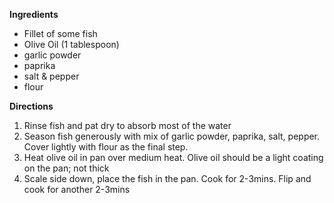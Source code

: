  **Ingredients** 

- Fillet of some fish
- Olive Oil (1 tablespoon)
- garlic powder
- paprika
- salt & pepper
- flour

 **Directions** 

1. Rinse fish and pat dry to absorb most of the water
2. Season fish generously with mix of garlic powder, paprika, salt, pepper. Cover lightly with flour as the final step.
3. Heat olive oil in pan over medium heat. Olive oil should be a light coating on the pan; not thick
4. Scale side down, place the fish in the pan. Cook for 2-3mins. Flip and cook for another 2-3mins
